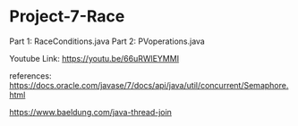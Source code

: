 # Project-7-Race


Part 1: RaceConditions.java
Part 2: PVoperations.java

Youtube Link:
https://youtu.be/66uRWlEYMMI



references:
https://docs.oracle.com/javase/7/docs/api/java/util/concurrent/Semaphore.html

https://www.baeldung.com/java-thread-join

